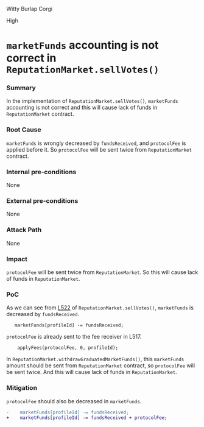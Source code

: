Witty Burlap Corgi

High

# `marketFunds` accounting is not correct in `ReputationMarket.sellVotes()`

### Summary

In the implementation of `ReputationMarket.sellVotes()`, `marketFunds` accounting is not correct and this will cause lack of funds in `ReputationMarket` contract.

### Root Cause

`marketFunds` is wrongly decreased by `fundsReceived`, and `protocolFee` is applied before it. So `protocolFee` will be sent twice from `ReputationMarket` contract.

### Internal pre-conditions

None

### External pre-conditions

None

### Attack Path

None

### Impact

`protocolFee` will be sent twice from `ReputationMarket`. So this will cause lack of funds in `ReputationMarket`.

### PoC

As we can see from [L522](https://github.com/sherlock-audit/2024-11-ethos-network-ii/blob/main/ethos/packages/contracts/contracts/ReputationMarket.sol#L522) of `ReputationMarket.sellVotes()`, `marketFunds` is decreased by `fundsReceived`. 

```solidity
   marketFunds[profileId] -= fundsReceived;
```

`protocolFee` is already sent to the fee receiver in L517.

```solidity
    applyFees(protocolFee, 0, profileId);
```

In `ReputationMarket.withdrawGraduatedMarketFunds()`, this `marketFunds` amount should be sent from `ReputationMarket` contract, so `protocolFee` will be sent twice. And this will cause lack of funds in `ReputationMarket`.

### Mitigation

`protocolFee` should also be decreased in `marketFunds`.
```diff
-    marketFunds[profileId] -= fundsReceived;
+    marketFunds[profileId] -= fundsReceived + protocolFee;
```